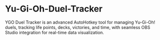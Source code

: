 # Yu-Gi-Oh-Duel-Tracker
YGO Duel Tracker is an advanced AutoHotkey tool for managing Yu-Gi-Oh! duels, tracking life points, decks, victories, and time, with seamless OBS Studio integration for real-time data visualization.
